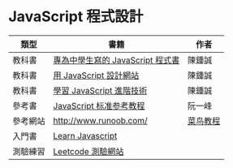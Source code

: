 # JavaScript 程式設計

類型   | 書籍                | 作者
-------|---------------------|----------
教科書 | [專為中學生寫的 JavaScript 程式書](../jsh/) | 陳鍾誠
教科書 | [用 JavaScript 設計網站](../jsw/) | 陳鍾誠
教科書 | [學習 JavaScript 進階技術](../jsa/) | 陳鍾誠
參考書 | [JavaScript 标准参考教程](http://javascript.ruanyifeng.com/)  |  阮一峰
參考網站 | <http://www.runoob.com/> |  [菜鸟教程](http://www.runoob.com/) | 
入門書 | [Learn Javascript](https://www.gitbook.com/book/gitbookio/javascript/details) | 
測驗練習 | [Leetcode 測驗網站](leetcode.md) | 
